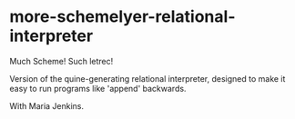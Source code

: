 more-schemelyer-relational-interpreter
======================================

Much Scheme!  Such letrec!

Version of the quine-generating relational interpreter, designed to make it easy to run programs like 'append' backwards.

With Maria Jenkins.